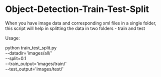 # Object-Detection-Train-Test-Split
When you have image data and corresponding xml files in a single folder, this script will help in splitting the data in two folders - train and test

Usage:

python train_test_split.py \
              --datadir='images/all/' \
              --split=0.1 \
              --train_output='images/train/' \
              --test_output='images/test/'

